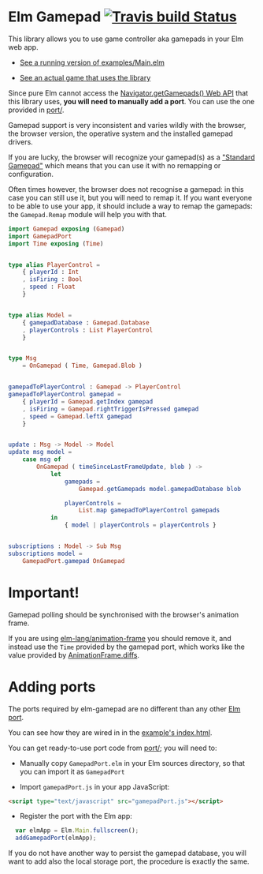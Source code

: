 Elm Gamepad [![Travis build Status](https://travis-ci.org/xarvh/elm-gamepad.svg?branch=master)](http://travis-ci.org/xarvh/elm-gamepad)
===========

This library allows you to use game controller aka gamepads in your Elm web app.

* [See a running version of examples/Main.elm](https://xarvh.github.io/elm-gamepad/examples/)

* [See an actual game that uses the library](https://xarvh.github.io/elm-haifisch/)

Since pure Elm cannot access the [Navigator.getGamepads() Web API](https://developer.mozilla.org/en-US/docs/Web/API/Navigator/getGamepads)
that this library uses, **you will need to manually add a port**.
You can use the one provided in [port/](https://github.com/xarvh/elm-gamepad/tree/master/port).

Gamepad support is very inconsistent and varies wildly with the browser, the
browser version, the operative system and the installed gamepad drivers.

If you are lucky, the browser will recognize your gamepad(s) as a
["Standard Gamepad"](https://www.w3.org/TR/gamepad/#remapping) which means that
you can use it with no remapping or configuration.

Often times however, the browser does not recognise a gamepad: in this case you
can still use it, but you will need to remap it.
If you want everyone to be able to use your app, it should include a way to
remap the gamepads: the `Gamepad.Remap` module will help you with that.



```elm
import Gamepad exposing (Gamepad)
import GamepadPort
import Time exposing (Time)


type alias PlayerControl =
    { playerId : Int
    , isFiring : Bool
    , speed : Float
    }


type alias Model =
    { gamepadDatabase : Gamepad.Database
    , playerControls : List PlayerControl
    }


type Msg
    = OnGamepad ( Time, Gamepad.Blob )


gamepadToPlayerControl : Gamepad -> PlayerControl
gamepadToPlayerControl gamepad =
    { playerId = Gamepad.getIndex gamepad
    , isFiring = Gamepad.rightTriggerIsPressed gamepad
    , speed = Gamepad.leftX gamepad
    }


update : Msg -> Model -> Model
update msg model =
    case msg of
        OnGamepad ( timeSinceLastFrameUpdate, blob ) ->
            let
                gamepads =
                    Gamepad.getGamepads model.gamepadDatabase blob

                playerControls =
                    List.map gamepadToPlayerControl gamepads
            in
                { model | playerControls = playerControls }


subscriptions : Model -> Sub Msg
subscriptions model =
    GamepadPort.gamepad OnGamepad

```



Important!
==========

Gamepad polling should be synchronised with the browser's animation frame.

If you are using [elm-lang/animation-frame](http://package.elm-lang.org/packages/elm-lang/animation-frame/latest)
you should remove it, and instead use the `Time` provided by the gamepad port,
which works like the value provided by [AnimationFrame.diffs](http://package.elm-lang.org/packages/elm-lang/animation-frame/latest/AnimationFrame#diffs).



Adding ports
============

The ports required by elm-gamepad are no different than any other [Elm port](https://guide.elm-lang.org/interop/javascript.html).

You can see how they are wired in in the [example's index.html](https://github.com/xarvh/elm-gamepad/blob/master/examples/index.html).

You can get ready-to-use port code from [port/](https://github.com/xarvh/elm-gamepad/tree/master/port); you will need to:

* Manually copy `GamepadPort.elm` in your Elm sources directory, so that you can import it as `GamepadPort`

* Import `gamepadPort.js` in your app JavaScript:
```html
<script type="text/javascript" src="gamepadPort.js"></script>
```

* Register the port with the Elm app:
```javascript
  var elmApp = Elm.Main.fullscreen();
  addGamepadPort(elmApp);
```

If you do not have another way to persist the gamepad database, you will want
to add also the local storage port, the procedure is exactly the same.
